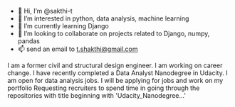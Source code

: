 - 👋 Hi, I’m @sakthi-t
- 👀 I’m interested in python, data analysis, machine learning
- 🌱 I’m currently learning Django
- 💞️ I’m looking to collaborate on projects related to Django, numpy, pandas
- 📫 send an email to t.shakthi@gmail.com

I am a former civil and structural design engineer. I am working on career change.
I have recently completed a Data Analyst Nanodegree in Udacity.
I am open for data analysis jobs.
I will be applying for jobs and work on my portfolio
Requesting recruiters to spend time in going through the repositories with title beginning with 'Udacity_Nanodegree...'
<!---
sakthi-t/sakthi-t 
--->
